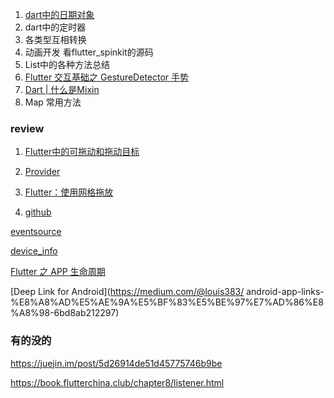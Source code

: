 <!--
 * @Description: 
 * @Author:  bean^ <bean_4@163.com>
 * @Date: 2020-03-01 21:28:29
 * @LastEditors:  bean^ <bean_4@163.com>
 * @LastEditTime: 2020-04-09 10:28:12
 -->

1. [dart中的日期对象](https://blog.csdn.net/hxl517116279/article/details/88378238)
2. dart中的定时器
3. 各类型互相转换
4. 动画开发 看flutter_spinkit的源码
5. List中的各种方法总结
6. [Flutter 交互基础之 GestureDetector 手势](https://juejin.im/post/5d68f6305188257a2615e9f5) 
7. [Dart | 什么是Mixin](https://juejin.im/post/5bb204d3e51d450e4f38e2f6)
8. Map 常用方法

### review
1. [Flutter中的可拖动和拖动目标](https://medium.com/flutterdevs/draggable-and-drag-target-in-flutter-2513ea7c09f2)

2. [Provider](https://juejin.im/post/5d00a84fe51d455a2f22023f#heading-46)

3. [Flutter：使用网格拖放](https://stackoverflow.com/questions/50255869/flutter-drag-and-drop-with-grid)

4. [github](https://github.com/flutter-devs/flutter_dragdrop_demo)

[eventsource](https://github.com/stevenroose/dart-eventsource/blob/master/lib/eventsource.dart)

[device_info](https://github.com/flutter/plugins/blob/master/packages/device_info/lib/device_info.dart)

[Flutter 之 APP 生命周期](https://zhuanlan.zhihu.com/p/83603371)

[Deep Link for Android](https://medium.com/@louis383/
android-app-links-%E8%A8%AD%E5%AE%9A%E5%BF%83%E5%BE%97%E7%AD%86%E8%A8%98-6bd8ab212297)
### 有的没的
https://juejin.im/post/5d26914de51d45775746b9be


https://book.flutterchina.club/chapter8/listener.html